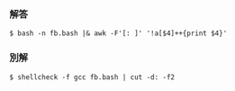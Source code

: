 ### 解答
```
$ bash -n fb.bash |& awk -F'[: ]' '!a[$4]++{print $4}'
```
### 別解
```
$ shellcheck -f gcc fb.bash | cut -d: -f2
```
